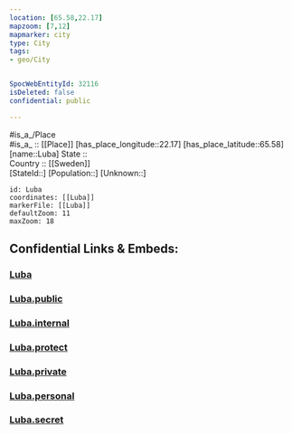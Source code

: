 ```yaml
---
location: [65.58,22.17] 
mapzoom: [7,12] 
mapmarker: city 
type: City
tags:
- geo/City


SpocWebEntityId: 32116
isDeleted: false
confidential: public

---
```

#is_a_/Place  
#is_a_ :: [[Place]] 
[has_place_longitude::22.17] 
[has_place_latitude::65.58] 
[name::Luba] 
State ::  
Country :: [[Sweden]]  
[StateId::] 
[Population::] 
[Unknown::] 


```leaflet
id: Luba
coordinates: [[Luba]] 
markerFile: [[Luba]] 
defaultZoom: 11 
maxZoom: 18
```


## Confidential Links & Embeds: 

### [Luba](/_Standards/Earth/Continent/Europe/Europe~North/Sweden/City/Luba.md) 

### [Luba.public](/_public/Earth/Continent/Europe/Europe~North/Sweden/City/Luba.public.md) 

### [Luba.internal](/_internal/Earth/Continent/Europe/Europe~North/Sweden/City/Luba.internal.md) 

### [Luba.protect](/_protect/Earth/Continent/Europe/Europe~North/Sweden/City/Luba.protect.md) 

### [Luba.private](/_private/Earth/Continent/Europe/Europe~North/Sweden/City/Luba.private.md) 

### [Luba.personal](/_personal/Earth/Continent/Europe/Europe~North/Sweden/City/Luba.personal.md) 

### [Luba.secret](/_secret/Earth/Continent/Europe/Europe~North/Sweden/City/Luba.secret.md)


